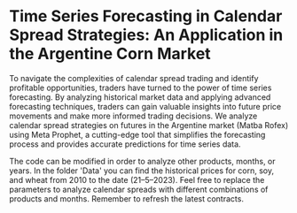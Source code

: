# Time Series Forecasting in Calendar Spread Strategies: An Application in the Argentine Corn Market

To navigate the complexities of calendar spread trading and identify profitable opportunities, traders have turned to the power of time series forecasting. By analyzing historical market data and applying advanced forecasting techniques, traders can gain valuable insights into future price movements and make more informed trading decisions. We analyze calendar spread strategies on futures in the Argentine market (Matba Rofex) using Meta Prophet, a cutting-edge tool that simplifies the forecasting process and provides accurate predictions for time series data.

The code can be modified in order to analyze other products, months, or years. In the folder 'Data' you can find the historical prices for corn, soy, and wheat from 2010 to the date (21–5–2023). Feel free to replace the parameters to analyze calendar spreads with different combinations of products and months. Remember to refresh the latest contracts.
